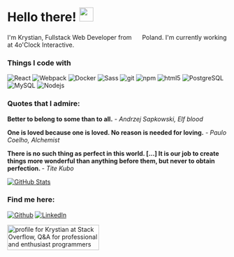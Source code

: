 <h1>Hello there! <img src="https://cdn-icons-png.flaticon.com/512/3873/3873296.png" width="32"/></h1>
<p> 
I'm Krystian, Fullstack Web Developer from <img src="https://cdn-icons-png.flaticon.com/512/330/330474.png" width="16"/> Poland. I'm currently working at 4o'Clock Interactive. 
</p>
<h3>Things I code with</h3>
<p>
  <img alt="React" src="https://img.shields.io/badge/-React-454545?style=flat-square&logo=react&logoColor=white" />
  <img alt="Webpack" src="https://img.shields.io/badge/-Webpack-454545?style=flat-square&logo=webpack&logoColor=white" /> 
  <img alt="Docker" src="https://img.shields.io/badge/-Docker-454545?style=flat-square&logo=docker&logoColor=white" />
  <img alt="Sass" src="https://img.shields.io/badge/-Sass-454545?style=flat-square&logo=sass&logoColor=white" />
  <img alt="git" src="https://img.shields.io/badge/-Git-454545?style=flat-square&logo=git&logoColor=white" />
  <img alt="npm" src="https://img.shields.io/badge/-NPM-454545?style=flat-square&logo=npm&logoColor=white" />
  <img alt="html5" src="https://img.shields.io/badge/-HTML5-454545?style=flat-square&logo=html5&logoColor=white" />
  <img alt="PostgreSQL" src="https://img.shields.io/badge/-PostgreSQL-454545?style=flat-square&logo=PostgreSQL&logoColor=white" />
  <img alt="MySQL" src="https://img.shields.io/badge/-MySQL-454545?style=flat-square&logo=MySQL&logoColor=white" />
  <img alt="Nodejs" src="https://img.shields.io/badge/-Nodejs-454545?style=flat-square&logo=Node.js&logoColor=white" />
</p>

<h3>Quotes that I admire:</h3>
<p><b>Better to belong to some than to all.</b> <em> - Andrzej Sapkowski, Elf blood</em></p>
<p><b>One is loved because one is loved. No reason is needed for loving.</b> <em> - Paulo Coelho, Alchemist</em></p>
<p><b>There is no such thing as perfect in this world. [...] It is our job to create things more wonderful than anything before them, but never to obtain perfection. </b> <em> - Tite Kubo</em></p>

[![GitHub Stats](https://github-readme-stats.vercel.app/api?username=jablonowski-krystian)](https://github.com/anuraghazra/github-readme-stats)

<h3>Find me here:</h3>
<p>
<a href="https://github.com/jablonowski-krystian" target="_blank"><img alt="Github" src="https://img.shields.io/badge/GitHub-%2312100E.svg?&style=for-the-badge&logo=Github&logoColor=white" /></a> 
<a href="https://pl.linkedin.com/in/krystianjablonowski" target="_blank"><img alt="LinkedIn" src="https://img.shields.io/badge/linkedin-%230077B5.svg?&style=for-the-badge&logo=linkedin&logoColor=white" /></a> 
</p>
<p>
<a href="https://stackoverflow.com/users/12041014/krystian"><img src="https://stackoverflow.com/users/flair/12041014.png?theme=clean" width="210" height="58" alt="profile for Krystian at Stack Overflow, Q&amp;A for professional and enthusiast programmers" title="profile for Krystian at Stack Overflow, Q&amp;A for professional and enthusiast programmers"></a>
</p>
